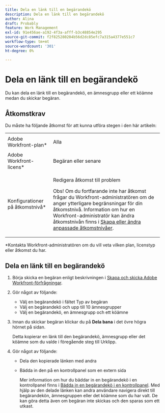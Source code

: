```yaml
---
title: Dela en länk till en begärandekö
description: Dela en länk till en begärandekö
author: Alina
draft: Probably
feature: Work Management
exl-id: 91e456ae-a192-4f3a-afff-b3c48854e295
source-git-commit: f2f825280204b56d2dc85efc7a315a4377e551c7
workflow-type: tm+mt
source-wordcount: '301'
ht-degree: 0%

---
```


# Dela en länk till en begärandekö

<!--
<p data-mc-conditions="QuicksilverOrClassic.Draft mode">(NOTE: article conditioned for QS only - hard code when linking it from classic, if needed)</p>
-->

Du kan dela en länk till en begärandekö, en ämnesgrupp eller ett köämne medan du skickar begäran.

## Åtkomstkrav

Du måste ha följande åtkomst för att kunna utföra stegen i den här artikeln:

<table style="table-layout:auto"> 
 <col> 
 <col> 
 <tbody> 
  <tr> 
   <td role="rowheader">Adobe Workfront-plan*</td> 
   <td> <p>Alla </p> </td> 
  </tr> 
  <tr> 
   <td role="rowheader">Adobe Workfront-licens*</td> 
   <td> <p>Begäran eller senare</p> </td> 
  </tr> 
  <tr> 
   <td role="rowheader">Konfigurationer på åtkomstnivå*</td> 
   <td> <p>Redigera åtkomst till problem</p> <p>Obs! Om du fortfarande inte har åtkomst frågar du Workfront-administratören om de anger ytterligare begränsningar för din åtkomstnivå. Information om hur en Workfront-administratör kan ändra åtkomstnivån finns i <a href="../../../administration-and-setup/add-users/configure-and-grant-access/create-modify-access-levels.md" class="MCXref xref">Skapa eller ändra anpassade åtkomstnivåer</a>.</p> </td> 
  </tr> 
 </tbody> 
</table>

&#42;Kontakta Workfront-administratören om du vill veta vilken plan, licenstyp eller åtkomst du har.

## Dela en länk till en begärandekö

1. Börja skicka en begäran enligt beskrivningen i [Skapa och skicka Adobe Workfront-förfrågningar](../../../manage-work/requests/create-requests/create-submit-requests.md).
1. Gör något av följande:

   * Välj en begärandekö i fältet Typ av begäran
   * Välj en begärandekö och upp till 10 ämnesgrupper
   * Välj en begärandekö, en ämnesgrupp och ett köämne

1. Innan du skickar begäran klickar du på **Dela bana** i det övre högra hörnet på sidan.

   Detta kopierar en länk till den begärandekö, ämnesgrupp eller det köämne som du valde i föregående steg till Urklipp.

   <!--
   <p data-mc-conditions="QuicksilverOrClassic.Draft mode">(NOTE: does this step stay accurate?) </p>
   -->

1. Gör något av följande:

   * Dela den kopierade länken med andra
   * Bädda in den på en kontrollpanel som en extern sida

      Mer information om hur du bäddar in en begärandekö i en kontrollpanel finns i [Bädda in en begärandekö i en kontrollpanel](../../../reports-and-dashboards/dashboards/creating-and-managing-dashboards/embed-request-queue-dashboard.md).
   Med hjälp av den delade länken kan andra användare navigera direkt till begärandekön, ämnesgruppen eller det köämne som du har valt. De kan göra detta även om begäran inte skickas och den sparas som ett utkast.
